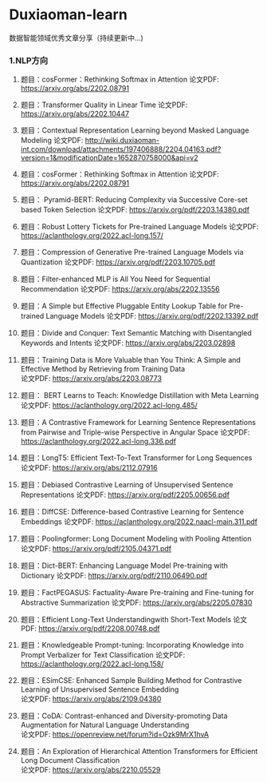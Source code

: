 # Duxiaoman-learn

数据智能领域优秀文章分享（持续更新中...)

### 1.NLP方向
1. 题目：cosFormer：Rethinking Softmax in Attention
论文PDF: https://arxiv.org/abs/2202.08791

2.  题目：Transformer Quality in Linear Time
 论文PDF: https://arxiv.org/abs/2202.10447

3.  题目：Contextual Representation Learning beyond Masked Language Modeling
论文PDF: http://wiki.duxiaoman-int.com/download/attachments/197406888/2204.04163.pdf?version=1&modificationDate=1652870758000&api=v2

4.  题目：cosFormer：Rethinking Softmax in Attention
论文PDF: https://arxiv.org/abs/2202.08791

5. 题目： Pyramid-BERT: Reducing Complexity via Successive Core-set based Token Selection
论文PDF: https://arxiv.org/pdf/2203.14380.pdf

6.  题目：Robust Lottery Tickets for Pre-trained Language Models
论文PDF: https://aclanthology.org/2022.acl-long.157/

7.  题目：Compression of Generative Pre-trained Language Models via Quantization
论文PDF: https://arxiv.org/pdf/2203.10705.pdf

8.  题目：Filter-enhanced MLP is All You Need for Sequential Recommendation	论文PDF: https://arxiv.org/abs/2202.13556	

9.  题目：A Simple but Effective Pluggable Entity Lookup Table for Pre-trained Language Models	论文PDF: https://arxiv.org/pdf/2202.13392.pdf

10.  题目：Divide and Conquer: Text Semantic Matching with Disentangled Keywords and Intents
 论文PDF: https://arxiv.org/abs/2203.02898
 
11.  题目：Training Data is More Valuable than You Think: A Simple and Effective Method by Retrieving from Training Data	
论文PDF: https://arxiv.org/abs/2203.08773

12. 题目： BERT Learns to Teach: Knowledge Distillation with Meta Learning	论文PDF: https://aclanthology.org/2022.acl-long.485/

13.  题目：A Contrastive Framework for Learning Sentence Representations from Pairwise and Triple-wise Perspective in Angular Space	论文PDF: https://aclanthology.org/2022.acl-long.336.pdf

14.  题目：LongT5: Efficient Text-To-Text Transformer for Long Sequences	论文PDF: https://arxiv.org/abs/2112.07916

15.  题目：Debiased Contrastive Learning of Unsupervised Sentence Representations	论文PDF: https://arxiv.org/pdf/2205.00656.pdf

16.  题目：DiffCSE: Difference-based Contrastive Learning for Sentence Embeddings	论文PDF: https://aclanthology.org/2022.naacl-main.311.pdf

17.  题目：Poolingformer: Long Document Modeling with Pooling Attention	论文PDF: https://arxiv.org/pdf/2105.04371.pdf

18.  题目：Dict-BERT: Enhancing Language Model Pre-training with Dictionary	论文PDF: https://arxiv.org/pdf/2110.06490.pdf

19.  题目：FactPEGASUS: Factuality-Aware Pre-training and Fine-tuning for Abstractive Summarization
论文PDF: https://arxiv.org/abs/2205.07830

20.  题目：Efficient Long-Text Understandingwith Short-Text Models	论文PDF: https://arxiv.org/pdf/2208.00748.pdf

21.  题目：Knowledgeable Prompt-tuning: Incorporating Knowledge into Prompt Verbalizer for Text Classification	
论文PDF: https://aclanthology.org/2022.acl-long.158/

22.  题目：ESimCSE: Enhanced Sample Building Method for Contrastive Learning of Unsupervised Sentence Embedding	
论文PDF: https://arxiv.org/abs/2109.04380

23.  题目：CoDA: Contrast-enhanced and Diversity-promoting Data Augmentation for Natural Language Understanding	
论文PDF: https://openreview.net/forum?id=Ozk9MrX1hvA

24.  题目：An Exploration of Hierarchical Attention Transformers for Efficient Long Document Classification	
论文PDF: https://arxiv.org/abs/2210.05529	
